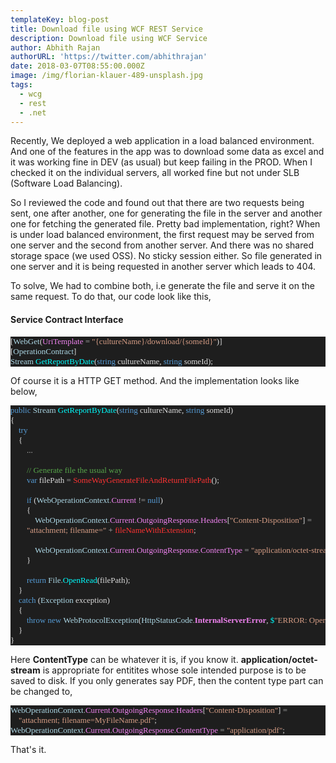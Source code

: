 ```yaml
---
templateKey: blog-post
title: Download file using WCF REST Service
description: Download file using WCF Service
author: Abhith Rajan
authorURL: 'https://twitter.com/abhithrajan'
date: 2018-03-07T08:55:00.000Z
image: /img/florian-klauer-489-unsplash.jpg
tags:
  - wcg
  - rest
  - .net
---
```

Recently, We deployed a web application in a load balanced environment. And one of the features in the app was to download some data as excel and it was working fine in DEV (as usual) but keep failing in the PROD. When I checked it on the individual servers, all worked fine but not under SLB (Software Load Balancing).

So I reviewed the code and found out that there are two requests being sent, one after another, one for generating the file in the server and another one for fetching the generated file. Pretty bad implementation, right?
When is under load balanced environment, the first request may be served from one server and the second from another server. And there was no shared storage space (we used OSS). No sticky session either. So file generated in one server and it is being requested in another server which leads to 404.

To solve, We had to combine both, i.e generate the file and serve it on the same request. To do that, our code look like this,
#### Service Contract Interface
<pre style="font-family:Fantasque Sans Mono;font-size:13;color:gainsboro;background:#1e1e1e;">[<span style="color:lightblue;">WebGet</span>(<span style="color:violet;">UriTemplate</span>&nbsp;<span style="color:#b4b4b4;">=</span>&nbsp;<span style="color:#d69d85;">&quot;{cultureName}/download/{someId}&quot;</span>)]
[<span style="color:lightblue;">OperationContract</span>]
<span style="color:lightblue;">Stream</span>&nbsp;<span style="color:cyan;">GetReportByDate</span>(<span style="color:#569cd6;">string</span>&nbsp;cultureName,&nbsp;<span style="color:#569cd6;">string</span>&nbsp;someId);</pre>
Of course it is a HTTP GET method. And the implementation looks like below,

<pre style="font-family:Fantasque Sans Mono;font-size:13;color:gainsboro;background:#1e1e1e;"><span style="color:#569cd6;">public</span>&nbsp;<span style="color:lightblue;">Stream</span>&nbsp;<span style="color:cyan;">GetReportByDate</span>(<span style="color:#569cd6;">string</span>&nbsp;cultureName,&nbsp;<span style="color:#569cd6;">string</span>&nbsp;someId)
{
&nbsp;&nbsp;&nbsp;&nbsp;<span style="color:#569cd6;">try</span>
&nbsp;&nbsp;&nbsp;&nbsp;{
&nbsp;&nbsp;&nbsp;&nbsp;&nbsp;&nbsp;&nbsp;&nbsp;<span style="color:#b4b4b4;">...</span>
 
&nbsp;&nbsp;&nbsp;&nbsp;&nbsp;&nbsp;&nbsp;&nbsp;<span style="color:#57a64a;">//&nbsp;Generate&nbsp;file&nbsp;the&nbsp;usual&nbsp;way</span>
&nbsp;&nbsp;&nbsp;&nbsp;&nbsp;&nbsp;&nbsp;&nbsp;<span style="color:#569cd6;">var</span>&nbsp;filePath&nbsp;<span style="color:#b4b4b4;">=</span>&nbsp;<span style="color:#ff3333;">SomeWayGenerateFileAndReturnFilePath</span>();
 
&nbsp;&nbsp;&nbsp;&nbsp;&nbsp;&nbsp;&nbsp;&nbsp;<span style="color:#569cd6;">if</span>&nbsp;(<span style="color:lightblue;">WebOperationContext</span><span style="color:#b4b4b4;">.</span><span style="color:violet;">Current</span>&nbsp;<span style="color:#b4b4b4;">!=</span>&nbsp;<span style="color:#569cd6;">null</span>)
&nbsp;&nbsp;&nbsp;&nbsp;&nbsp;&nbsp;&nbsp;&nbsp;{
&nbsp;&nbsp;&nbsp;&nbsp;&nbsp;&nbsp;&nbsp;&nbsp;&nbsp;&nbsp;&nbsp;&nbsp;<span style="color:lightblue;">WebOperationContext</span><span style="color:#b4b4b4;">.</span><span style="color:violet;">Current</span><span style="color:#b4b4b4;">.</span><span style="color:violet;">OutgoingResponse</span><span style="color:#b4b4b4;">.</span><span style="color:violet;">Headers</span>[<span style="color:#d69d85;">&quot;Content-Disposition&quot;</span>]&nbsp;<span style="color:#b4b4b4;">=</span>
&nbsp;&nbsp;&nbsp;&nbsp;&nbsp;&nbsp;&nbsp;&nbsp;<span style="color:#d69d85;">&quot;attachment;&nbsp;filename=&quot;</span>&nbsp;<span style="color:#b4b4b4;">+</span>&nbsp;<span style="color:#ff3333;">fileNameWithExtension</span>;
 
&nbsp;&nbsp;&nbsp;&nbsp;&nbsp;&nbsp;&nbsp;&nbsp;&nbsp;&nbsp;&nbsp;&nbsp;<span style="color:lightblue;">WebOperationContext</span><span style="color:#b4b4b4;">.</span><span style="color:violet;">Current</span><span style="color:#b4b4b4;">.</span><span style="color:violet;">OutgoingResponse</span><span style="color:#b4b4b4;">.</span><span style="color:violet;">ContentType</span>&nbsp;<span style="color:#b4b4b4;">=</span>&nbsp;<span style="color:#d69d85;">&quot;application/octet-stream&quot;</span>;
&nbsp;&nbsp;&nbsp;&nbsp;&nbsp;&nbsp;&nbsp;&nbsp;}
 
&nbsp;&nbsp;&nbsp;&nbsp;&nbsp;&nbsp;&nbsp;&nbsp;<span style="color:#569cd6;">return</span>&nbsp;<span style="color:lightblue;">File</span><span style="color:#b4b4b4;">.</span><span style="color:cyan;">OpenRead</span>(filePath);
&nbsp;&nbsp;&nbsp;&nbsp;}
&nbsp;&nbsp;&nbsp;&nbsp;<span style="color:#569cd6;">catch</span>&nbsp;(<span style="color:lightblue;">Exception</span>&nbsp;exception)
&nbsp;&nbsp;&nbsp;&nbsp;{
&nbsp;&nbsp;&nbsp;&nbsp;&nbsp;&nbsp;&nbsp;&nbsp;<span style="color:#569cd6;">throw</span>&nbsp;<span style="color:#569cd6;">new</span>&nbsp;<span style="color:lightblue;">WebProtocolException</span>(<span style="color:lightblue;">HttpStatusCode</span><span style="color:#b4b4b4;">.</span><span style="font-weight:bold;color:violet;">InternalServerError</span>,&nbsp;<span style="color:cyan;">$</span><span style="color:#d69d85;">&quot;ERROR:&nbsp;Operation&nbsp;faild.&nbsp;</span>{exception<span style="color:#b4b4b4;">.</span><span style="color:violet;">Message</span>}<span style="color:#d69d85;">&quot;</span>,&nbsp;exception<span style="color:#b4b4b4;">.</span><span style="color:violet;">InnerException</span>);
&nbsp;&nbsp;&nbsp;&nbsp;}
}
</pre>
Here **ContentType**  can be whatever it is, if you know it.  **application/octet-stream** is appropriate for entitites whose sole intended purpose is to be saved to disk.
If you only generates say PDF, then the content type part can be changed to,
<pre style="font-family:Fantasque Sans Mono;font-size:13;color:gainsboro;background:#1e1e1e;"><span style="color:lightblue;">WebOperationContext</span><span style="color:#b4b4b4;">.</span><span style="color:violet;">Current</span><span style="color:#b4b4b4;">.</span><span style="color:violet;">OutgoingResponse</span><span style="color:#b4b4b4;">.</span><span style="color:violet;">Headers</span>[<span style="color:#d69d85;">&quot;Content-Disposition&quot;</span>]&nbsp;<span style="color:#b4b4b4;">=</span>
&nbsp;&nbsp;&nbsp;&nbsp;<span style="color:#d69d85;">&quot;attachment;&nbsp;filename=MyFileName.pdf&quot;</span>;
<span style="color:lightblue;">WebOperationContext</span><span style="color:#b4b4b4;">.</span><span style="color:violet;">Current</span><span style="color:#b4b4b4;">.</span><span style="color:violet;">OutgoingResponse</span><span style="color:#b4b4b4;">.</span><span style="color:violet;">ContentType</span>&nbsp;<span style="color:#b4b4b4;">=</span>&nbsp;<span style="color:#d69d85;">&quot;application/pdf&quot;</span>;</pre> 

That's it. 
